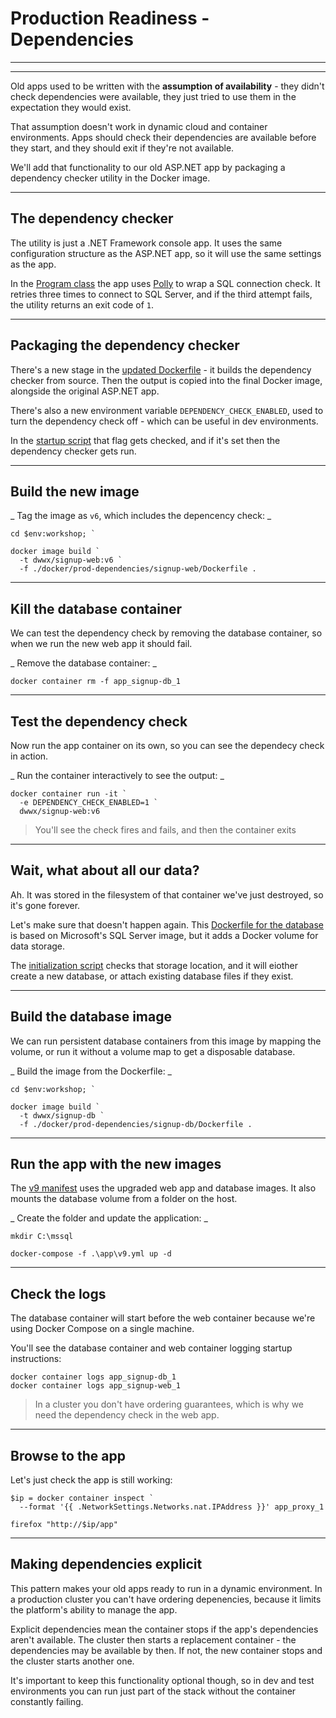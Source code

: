 # Production Readiness - Dependencies

---

<section data-background-image="/img/prod/Slide7.png">

---

Old apps used to be written with the **assumption of availability** - they didn't check dependencies were available, they just tried to use them in the expectation they would exist.

That assumption doesn't work in dynamic cloud and container environments. Apps should check their dependencies are available before they start, and they should exit if they're not available.

We'll add that functionality to our old ASP.NET app by packaging a dependency checker utility in the Docker image.

---

## The dependency checker

The utility is just a .NET Framework console app. It uses the same configuration structure as the ASP.NET app, so it will use the same settings as the app.

In the [Program class](./src/Utilities.DependencyCheck/Program.cs) the app uses [Polly](TODO) to wrap a SQL connection check. It retries three times to connect to SQL Server, and if the third attempt fails, the utility returns an exit code of `1`.

---

## Packaging the dependency checker

There's a new stage in the [updated Dockerfile](./docker/prod-dependencies/signup-web/Dockerfile) - it builds the dependency checker from source. Then the output is copied into the final Docker image, alongside the original ASP.NET app.

There's also a new environment variable `DEPENDENCY_CHECK_ENABLED`, used to turn the dependency check off - which can be useful in dev environments.

In the [startup script](./docker/prod-dependencies/signup-web/startup.ps1) that flag gets checked, and if it's set then the dependency checker gets run.

---

## Build the new image

_ Tag the image as `v6`, which includes the depencency check: _

```
cd $env:workshop; `

docker image build `
  -t dwwx/signup-web:v6 `
  -f ./docker/prod-dependencies/signup-web/Dockerfile .
```

---

## Kill the database container

We can test the dependency check by removing the database container, so when we run the new web app it should fail.

_ Remove the database container: _

```
docker container rm -f app_signup-db_1
```

---

## Test the dependency check

Now run the app container on its own, so you can see the dependecy check in action.

_ Run the container interactively to see the output: _

```
docker container run -it `
  -e DEPENDENCY_CHECK_ENABLED=1 `
  dwwx/signup-web:v6 
```

> You'll see the check fires and fails, and then the container exits

---

## Wait, what about all our data?

Ah. It was stored in the filesystem of that container we've just destroyed, so it's gone forever.

Let's make sure that doesn't happen again. This [Dockerfile for the database](./docker/prod-dependencies/signup-db/Dockerfile) is based on Microsoft's SQL Server image, but it adds a Docker volume for data storage.

The [initialization script](./docker/prod-dependencies/signup-db/Initialize-Database.ps1) checks that storage location, and it will eiother create a new database, or attach existing database files if they exist.

---

## Build the database image

We can run persistent database containers from this image by mapping the volume, or run it without a volume map to get a disposable database.

_ Build the image from the Dockerfile: _

```
cd $env:workshop; `

docker image build `
  -t dwwx/signup-db `
  -f ./docker/prod-dependencies/signup-db/Dockerfile .
```

---

## Run the app with the new images

The [v9 manifest](./app/v9.yml) uses the upgraded web app and database images. It also mounts the database volume from a folder on the host.

_ Create the folder and update the application: _

```
mkdir C:\mssql

docker-compose -f .\app\v9.yml up -d
```

---

## Check the logs

The database container will start before the web container because we're using Docker Compose on a single machine. 

You'll see the database container and web container logging startup instructions:

```
docker container logs app_signup-db_1
docker container logs app_signup-web_1
```

> In a cluster you don't have ordering guarantees, which is why we need the dependency check in the web app.

---

## Browse to the app

Let's just check the app is still working:

```
$ip = docker container inspect `
  --format '{{ .NetworkSettings.Networks.nat.IPAddress }}' app_proxy_1

firefox "http://$ip/app"
```

---

## Making dependencies explicit

This pattern makes your old apps ready to run in a dynamic environment. In a production cluster you can't have ordering depenencies, because it limits the platform's ability to manage the app.

Explicit dependencies mean the container stops if the app's dependencies aren't available. The cluster then starts a replacement container - the dependencies may be available by then. If not, the new container stops and the cluster starts another one.

It's important to keep this functionality optional though, so in dev and test environments you can run just part of the stack without the container constantly failing.